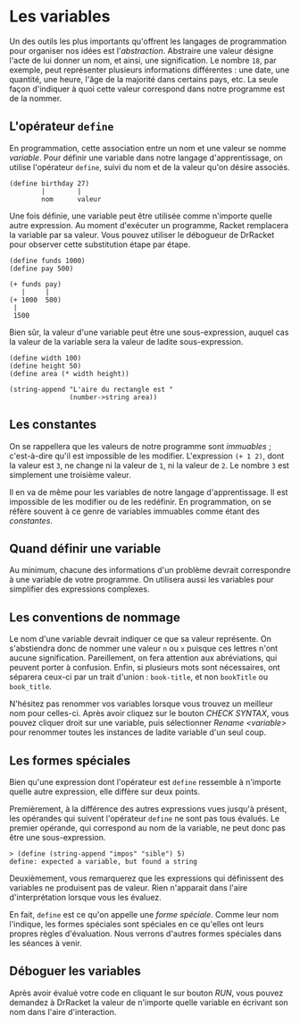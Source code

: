 # Les variables

Un des outils les plus importants qu'offrent les langages de
programmation pour organiser nos idées est l'*abstraction*. Abstraire
une valeur désigne l'acte de lui donner un nom, et ainsi, une
signification. Le nombre `18`, par exemple, peut représenter plusieurs
informations différentes : une date, une quantité, une heure, l'âge de
la majorité dans certains pays, etc. La seule façon d'indiquer à quoi
cette valeur correspond dans notre programme est de la nommer.

## L'opérateur `define`

En programmation, cette association entre un nom et une valeur se nomme
*variable*. Pour définir une variable dans notre langage
d'apprentissage, on utilise l'opérateur `define`, suivi du nom et de la
valeur qu'on désire associés.

```
(define birthday 27)
        |        |
        nom      valeur
```

Une fois définie, une variable peut être utilisée comme n'importe quelle
autre expression. Au moment d'exécuter un programme, Racket remplacera
la variable par sa valeur. Vous pouvez utiliser le débogueur de DrRacket
pour observer cette substitution étape par étape.

```
(define funds 1000)
(define pay 500)

(+ funds pay)
   |     |
(+ 1000  500)
 |
 1500
```

Bien sûr, la valeur d'une variable peut être une sous-expression, auquel
cas la valeur de la variable sera la valeur de ladite sous-expression.

```racket
(define width 100)
(define height 50)
(define area (* width height))

(string-append "L'aire du rectangle est " 
               (number->string area))
```

## Les constantes

On se rappellera que les valeurs de notre programme sont *immuables* ;
c'est-à-dire qu'il est impossible de les modifier. L'expression `(+ 1
2)`, dont la valeur est `3`, ne change ni la valeur de `1`, ni la valeur
de `2`. Le nombre `3` est simplement une troisième valeur.

Il en va de même pour les variables de notre langage d'apprentissage. Il
est impossible de les modifier ou de les redéfinir. En programmation, on
se réfère souvent à ce genre de variables immuables comme étant des
*constantes*.

## Quand définir une variable

Au minimum, chacune des informations d'un problème devrait correspondre
à une variable de votre programme. On utilisera aussi les variables pour
simplifier des expressions complexes.

## Les conventions de nommage

Le nom d'une variable devrait indiquer ce que sa valeur représente. On
s'abstiendra donc de nommer une valeur `n` ou `x` puisque ces lettres
n'ont aucune signification. Pareillement, on fera attention aux
abréviations, qui peuvent porter à confusion. Enfin, si plusieurs mots
sont nécessaires, ont séparera ceux-ci par un trait d'union :
`book-title`, et non `bookTitle` ou `book_title`.

N'hésitez pas renommer vos variables lorsque vous trouvez un meilleur
nom pour celles-ci. Après avoir cliquez sur le bouton *CHECK SYNTAX*,
vous pouvez cliquer droit sur une variable, puis sélectionner *Rename
\<variable\>* pour renommer toutes les instances de ladite variable d'un
seul coup.

## Les formes spéciales

Bien qu'une expression dont l'opérateur est `define` ressemble à
n'importe quelle autre expression, elle diffère sur deux points.

Premièrement, à la différence des autres expressions vues jusqu'à
présent, les opérandes qui suivent l'opérateur `define` ne sont pas tous
évalués. Le premier opérande, qui correspond au nom de la variable, ne
peut donc pas être une sous-expression. 

```racket
> (define (string-append "impos" "sible") 5)
define: expected a variable, but found a string
```

Deuxièmement, vous remarquerez que les expressions qui définissent des
variables ne produisent pas de valeur. Rien n'apparait dans l'aire
d'interprétation lorsque vous les évaluez. 

En fait, `define` est ce qu'on appelle une *forme spéciale*. Comme leur
nom l'indique, les formes spéciales sont spéciales en ce qu'elles ont
leurs propres règles d'évaluation. Nous verrons d'autres formes
spéciales dans les séances à venir.

## Déboguer les variables

Après avoir évalué votre code en cliquant le sur bouton *RUN*, vous
pouvez demandez à DrRacket la valeur de n'importe quelle variable en
écrivant son nom dans l'aire d'interaction.
